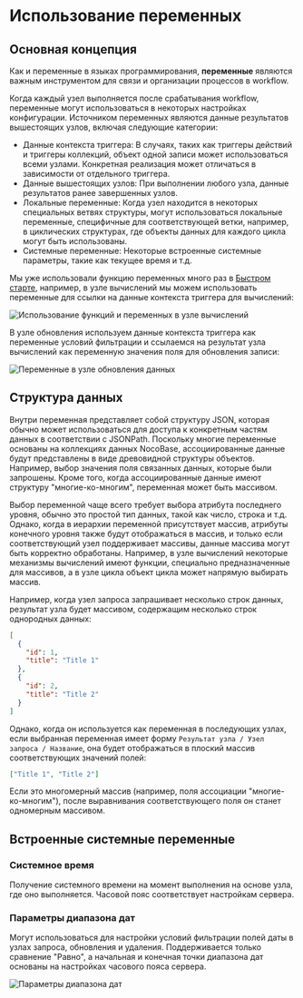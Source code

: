 # Использование переменных

## Основная концепция

Как и переменные в языках программирования, **переменные** являются важным инструментом для связи и организации процессов в workflow.

Когда каждый узел выполняется после срабатывания workflow, переменные могут использоваться в некоторых настройках конфигурации. Источником переменных являются данные результатов вышестоящих узлов, включая следующие категории:

- Данные контекста триггера: В случаях, таких как триггеры действий и триггеры коллекций, объект одной записи может использоваться всеми узлами. Конкретная реализация может отличаться в зависимости от отдельного триггера.
- Данные вышестоящих узлов: При выполнении любого узла, данные результатов ранее завершенных узлов.
- Локальные переменные: Когда узел находится в некоторых специальных ветвях структуры, могут использоваться локальные переменные, специфичные для соответствующей ветки, например, в циклических структурах, где объекты данных для каждого цикла могут быть использованы.
- Системные переменные: Некоторые встроенные системные параметры, такие как текущее время и т.д.

Мы уже использовали функцию переменных много раз в [Быстром старте](../quick-start.md), например, в узле вычислений мы можем использовать переменные для ссылки на данные контекста триггера для вычислений:

![Использование функций и переменных в узле вычислений](https://static-docs.nocobase.com/837e4851a4c70a1932542caadef3431b.png)

В узле обновления используем данные контекста триггера как переменные условий фильтрации и ссылаемся на результат узла вычислений как переменную значения поля для обновления записи:

![Переменные в узле обновления данных](https://static-docs.nocobase.com/2e147c93643e7ebc709b9b7ab4f3af8c.png)

## Структура данных

Внутри переменная представляет собой структуру JSON, которая обычно может использоваться для доступа к конкретным частям данных в соответствии с JSONPath. Поскольку многие переменные основаны на коллекциях данных NocoBase, ассоциированные данные будут представлены в виде древовидной структуры объектов. Например, выбор значения поля связанных данных, которые были запрошены. Кроме того, когда ассоциированные данные имеют структуру "многие-ко-многим", переменная может быть массивом.

Выбор переменной чаще всего требует выбора атрибута последнего уровня, обычно это простой тип данных, такой как число, строка и т.д. Однако, когда в иерархии переменной присутствует массив, атрибуты конечного уровня также будут отображаться в массив, и только если соответствующий узел поддерживает массивы, данные массива могут быть корректно обработаны. Например, в узле вычислений некоторые механизмы вычислений имеют функции, специально предназначенные для массивов, а в узле цикла объект цикла может напрямую выбирать массив.

Например, когда узел запроса запрашивает несколько строк данных, результат узла будет массивом, содержащим несколько строк однородных данных:

```json
[
  {
    "id": 1,
    "title": "Title 1"
  },
  {
    "id": 2,
    "title": "Title 2"
  }
]
```

Однако, когда он используется как переменная в последующих узлах, если выбранная переменная имеет форму `Результат узла / Узел запроса / Название`, она будет отображаться в плоский массив соответствующих значений полей:

```json
["Title 1", "Title 2"]
```

Если это многомерный массив (например, поля ассоциации "многие-ко-многим"), после выравнивания соответствующего поля он станет одномерным массивом.

## Встроенные системные переменные

### Системное время

Получение системного времени на момент выполнения на основе узла, где оно выполняется. Часовой пояс соответствует настройкам сервера.

### Параметры диапазона дат

Могут использоваться для настройки условий фильтрации полей даты в узлах запроса, обновления и удаления. Поддерживается только сравнение "Равно", а начальная и конечная точки диапазона дат основаны на настройках часового пояса сервера.

![Параметры диапазона дат](https://static-docs.nocobase.com/20240817175354.png)
